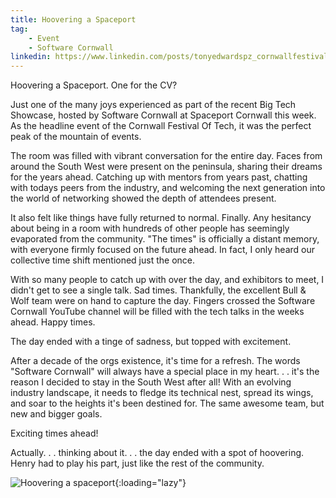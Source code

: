 ```yaml
---
title: Hoovering a Spaceport
tag:
    - Event
    - Software Cornwall
linkedin: https://www.linkedin.com/posts/tonyedwardspz_cornwallfestivaloftech-activity-7166402106642411520-Qfzf
---
```


Hoovering a Spaceport. One for the CV?

Just one of the many joys experienced as part of the recent Big Tech Showcase, hosted by Software Cornwall at Spaceport Cornwall this week. As the headline event of the Cornwall Festival Of Tech, it was the perfect peak of the mountain of events.

The room was filled with vibrant conversation for the entire day. Faces from around the South West were present on the peninsula, sharing their dreams for the years ahead. Catching up with mentors from years past, chatting with todays peers from the industry, and welcoming the next generation into the world of networking showed the depth of attendees present.

It also felt like things have fully returned to normal. Finally. Any hesitancy about being in a room with hundreds of other people has seemingly evaporated from the community. "The times" is officially a distant memory, with everyone firmly focused on the future ahead. In fact, I only heard our collective time shift mentioned just the once.

With so many people to catch up with over the day, and exhibitors to meet, I didn't get to see a single talk. Sad times. Thankfully, the excellent Bull & Wolf team were on hand to capture the day. Fingers crossed the Software Cornwall YouTube channel will be filled with the tech talks in the weeks ahead. Happy times.

The day ended with a tinge of sadness, but topped with excitement.

After a decade of the orgs existence, it's time for a refresh. The words "Software Cornwall" will always have a special place in my heart. . . it's the reason I decided to stay in the South West after all! With an evolving industry landscape, it needs to fledge its technical nest, spread its wings, and soar to the heights it's been destined for. The same awesome team, but new and bigger goals.

Exciting times ahead!

Actually. . . thinking about it. . . the day ended with a spot of hoovering. Henry had to play his part, just like the rest of the community.

![Hoovering a spaceport](/assets/images/2024/hoovering.jpg "Hoovering Cornwall Spaceport"){:loading="lazy"}
